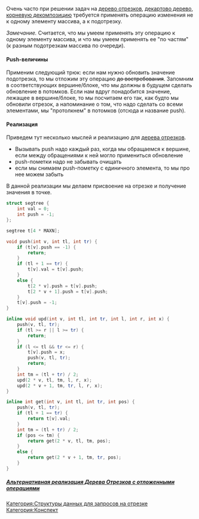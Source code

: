 Очень часто при решении задач на [дерево
отрезков](дерево_отрезков "wikilink"), [декартово
дерево](декартово_дерево "wikilink"), [корневую
декомпозицию](Корневая_декомпозиция "wikilink")
требуется применять операцию изменения не к одному элементу массива,
а к подотрезку.

<i>Замечание.</i> Считается, что мы умеем применять эту операцию к
одному элементу массива, и что мы умеем применять ее "по частям"
(к разным подотрезкам массива по очереди).

#### Push-величины

Применим следующий трюк: если нам нужно обновить значение подотрезка, то
мы отложим эту операцию ~~до востребования~~. Запомним в соответствующих
вершине/блоке, что мы должны в будущем сделать обновление в потомков.
Если нам вдруг понадобится значение, лежащее в вершине/блоке, то мы
посчитаем его так, как будто мы обновили отрезок, а напоминание о том,
что надо сделать со всеми элементами, мы "протолкнем" в потомков (отсюда
и название push).

#### Реализация

Приведем тут несколько мыслей и реализацию для [дерева
отрезков](дерево_отрезков "wikilink").

  - Вызывать push надо каждый раз, когда мы обращаемся к вершине, если
    между обращениями к ней могло примениться обновление
  - push-пометки надо не забывать очищать
  - если мы снимаем push-пометку с единичного элемента, то мы про нее
    можем забыть

В данной реализации мы делаем присвоение на отрезке и получение значения
в точке.

``` c++ numberLines
struct segtree {
    int val = 0;
    int push = -1;
};

segtree t[4 * MAXN];

void push(int v, int tl, int tr) {
    if (t[v].push == -1) {
        return;
    }
    if (tl + 1 == tr) {
        t[v].val = t[v].push;
    }
    else {
        t[2 * v].push = t[v].push;
        t[2 * v + 1].push = t[v].push;
    }
    t[v].push = -1;
}

inline void upd(int v, int tl, int tr, int l, int r, int x) {
    push(v, tl, tr);
    if (tl >= r || l >= tr) {
        return;
    }
    if (l <= tl && tr <= r) {
        t[v].push = x;
        push(v, tl, tr);
        return;
    }
    int tm = (tl + tr) / 2;
    upd(2 * v, tl, tm, l, r, x);
    upd(2 * v + 1, tm, tr, l, r, x);
}

inline int get(int v, int tl, int tr, int pos) {
    push(v, tl, tr);
    if (tl + 1 == tr) {
        return t[v].val;
    }
    int tm = (tl + tr) / 2;
    if (pos <= tm) {
        return get(2 * v, tl, tm, pos);
    }
    else {
        return get(2 * v + 1, tm, tr, pos);
    }
}
```

##### [Альтернативная реализация Дерева Отрезков с отложенными операциями](Альтернативная_реализация_Дерева_Отрезков_с_отложенными_операциями "wikilink")

[Категория:Структуры данных для запросов на
отрезке](Категория:Структуры_данных_для_запросов_на_отрезке "wikilink")
[Категория:Конспект](Категория:Конспект "wikilink")